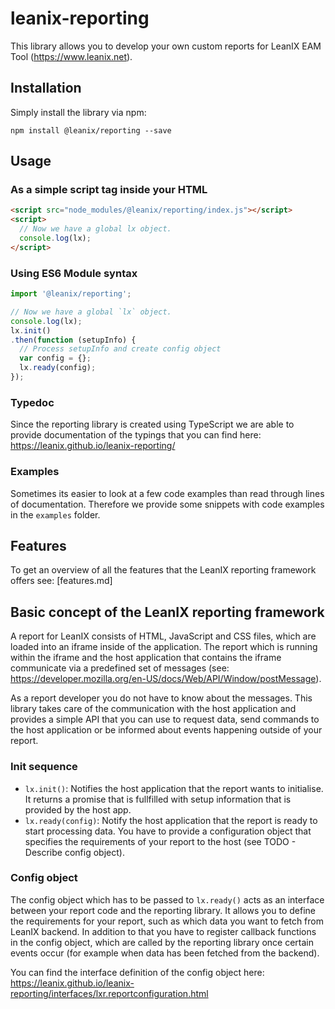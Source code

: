 # leanix-reporting
This library allows you to develop your own custom reports for LeanIX EAM Tool (https://www.leanix.net).

## Installation
Simply install the library via npm:
```
npm install @leanix/reporting --save
```

## Usage

### As a simple script tag inside your HTML
```html
<script src="node_modules/@leanix/reporting/index.js"></script>
<script>
  // Now we have a global lx object.
  console.log(lx);
</script>
```

### Using ES6 Module syntax
```js
import '@leanix/reporting';

// Now we have a global `lx` object.
console.log(lx);
lx.init()
.then(function (setupInfo) {
  // Process setupInfo and create config object
  var config = {};
  lx.ready(config);
});
```

### Typedoc
Since the reporting library is created using TypeScript we are able to provide documentation of the typings that you can find here:
https://leanix.github.io/leanix-reporting/

### Examples
Sometimes its easier to look at a few code examples than read through lines of documentation. Therefore we provide some snippets with code examples in the `examples` folder.

## Features
To get an overview of all the features that the LeanIX reporting framework offers see: [features.md]

## Basic concept of the LeanIX reporting framework
A report for LeanIX consists of HTML, JavaScript and CSS files, which are loaded into an iframe inside of the application. The report which is running within the iframe and the host application that contains the iframe communicate via a predefined set of messages (see: https://developer.mozilla.org/en-US/docs/Web/API/Window/postMessage).

As a report developer you do not have to know about the messages. This library takes care of the communication with the host application and provides a simple API that you can use to request data, send commands to the host application or be informed about events happening outside of your report.

### Init sequence
* `lx.init()`: Notifies the host application that the report wants to initialise. It returns a promise that is fullfilled with setup information that is provided by the host app.
* `lx.ready(config)`: Notify the host application that the report is ready to start processing data. You have to provide a configuration object that specifies the requirements of your report to the host (see TODO - Describe config object).

### Config object
The config object which has to be passed to `lx.ready()` acts as an interface between your report code and the reporting library. It allows you to define the requirements for your report, such as which data you want to fetch from LeanIX backend. In addition to that you have to register callback functions in the config object, which are called by the reporting library once certain events occur (for example when data has been fetched from the backend).

You can find the interface definition of the config object here: https://leanix.github.io/leanix-reporting/interfaces/lxr.reportconfiguration.html
